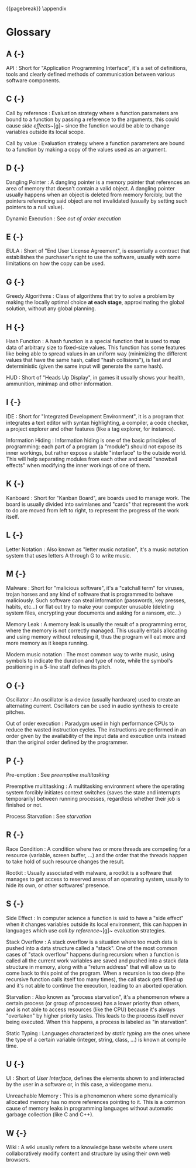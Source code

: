 {{pagebreak}}
\appendix

Glossary
========

A {-}
-----

API
: Short for "Application Programming Interface", it's a set of definitions, tools and clearly defined methods of communication between various software components.

C {-}
-----

Call by reference
: Evaluation strategy where a function parameters are bound to a function by passing a reference to the arguments, this could cause *side effects*~[g]~ since the function would be able to change variables outside its local scope.

Call by value
: Evaluation strategy where a function parameters are bound to a function by making a copy of the values used as an argument.


D {-}
-----

Dangling Pointer
: A dangling pointer is a memory pointer that references an area of memory that doesn't contain a valid object. A dangling pointer usually happens when an object is deleted from memory forcibly, but the pointers referencing said object are not invalidated (usually by setting such pointers to a null value).

Dynamic Execution
: See *out of order execution*

E {-}
-----

EULA
: Short of "End User License Agreement", is essentially a contract that estabilishes the purchaser's right to use the software, usually with some limitations on how the copy can be used.

G {-}
-----

Greedy Algorithms
: Class of algorithms that try to solve a problem by making the locally optimal choice **at each stage**, approximating the global solution, without any global planning.

H {-}
-----

Hash Function
: A hash function is a special function that is used to map data of arbitrary size to fixed-size values. This function has some features like being able to spread values in an uniform way (minimizing the different values that have the same hash, called "hash collisions"), is fast and deterministic (given the same input will generate the same hash).

HUD
: Short of "Heads Up Display", in games it usually shows your health, ammunition, minimap and other information.

I {-}
-----

IDE
: Short for "Integrated Development Environment", it is a program that integrates a text editor with syntax highlighting, a compiler, a code checker, a project explorer and other features (like a tag explorer, for instance).

Information Hiding
: Information hiding is one of the basic principles of programming: each part of a program (a "module") should not expose its inner workings, but rather expose a stable "interface" to the outside world. This will help separating modules from each other and avoid "snowball effects" when modifying the inner workings of one of them.

K {-}
-----

Kanboard
: Short for "Kanban Board", are boards used to manage work. The board is usually divided into swimlanes and "cards" that represent the work to do are moved from left to right, to represent the progress of the work itself.

L {-}
-----

Letter Notation
: Also known as "letter music notation", it's a music notation system that uses letters A through G to write music.

M {-}
-----

Malware
: Short for "malicious software", it's a "catchall term" for viruses, trojan horses and any kind of software that is programmed to behave maliciously. Such software can steal information (passwords, key presses, habits, etc...) or flat out try to make your computer unusable (deleting system files, encrypting your documents and asking for a ransom, etc...)

Memory Leak
: A memory leak is usually the result of a programming error, where the memory is not correctly managed. This usually entails allocating and using memory without releasing it, thus the program will eat more and more memory as it keeps running.

Modern music notation
: The most common way to write music, using symbols to indicate the duration and type of note, while the symbol's positioning in a 5-line staff defines its pitch.

O {-}
-----

Oscillator
: An oscillator is a device (usually hardware) used to create an alternating current. Oscillators can be used in audio synthesis to create pitches.

Out of order execution
: Paradygm used in high performance CPUs to reduce the wasted instruction cycles. The instructions are performed in an order given by the availability of the input data and execution units instead than the original order defined by the programmer.

P {-}
-----

Pre-emption
: See *preemptive multitasking*


Preemptive multitasking
: A multitasking environment where the operating system forcibly initiates context switches (saves the state and interrupts temporarily) between running processes, regardless whether their job is finished or not.

Process Starvation
: See *starvation*


R {-}
-----

Race Condition
: A condition where two or more threads are competing for a resource (variable, screen buffer, ...) and the order that the threads happen to take hold of such resource changes the result.

Rootkit
: Usually associated with malware, a rootkit is a software that manages to get access to reserved areas of an operating system, usually to hide its own, or other softwares' presence.

S {-}
-----

Side Effect
: In computer science a function is said to have a "side effect" when it changes variables outside its local environment, this can happen in languages which use *call by reference*~[g]~ evaluation strategies.

Stack Overflow
: A stack overflow is a situation where too much data is pushed into a data structure called a "stack". One of the most common cases of "stack overflow" happens during recursion: when a function is called all the current work variables are saved and pushed into a stack data structure in memory, along with a "return address" that will allow us to come back to this point of the program. When a recursion is too deep (the recursive function calls itself too many times), the call stack gets filled up and it's not able to continue the execution, leading to an aborted operation.

Starvation
: Also known as "process starvation", it's a phenomenon where a certain process (or group of processes) has a lower priority than others, and is not able to access resources (like the CPU) because it's always "overtaken" by higher priority tasks. This leads to the process itself never being executed. When this happens, a process is labeled as "in starvation".

Static Typing
: Languages characterized by *static typing* are the ones where the type of a certain variable (integer, string, class, ...) is known at compile time.

U {-}
-----

UI
: Short of *User Interface*, defines the elements shown to and interacted by the user in a software or, in this case, a videogame menu.

Unreachable Memory
: This is a phenomenon where some dynamically allocated memory has no more references pointing to it. This is a common cause of memory leaks in programming languages without automatic garbage collection (like C and C++).

W {-}
-----

Wiki
: A wiki usually refers to a knowledge base website where users collaboratively modify content and structure by using their own web browsers.
